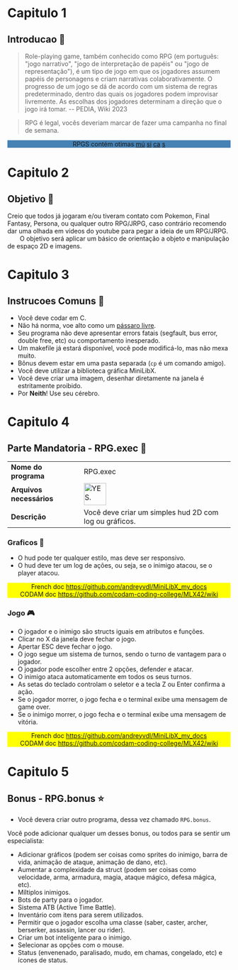# Capitulo 1
## Introducao 📢

> Role-playing game, também conhecido como RPG (em português: "jogo narrativo", "jogo de interpretação de papéis" ou "jogo de representação"), é um tipo de jogo em que os jogadores assumem papéis de personagens e criam narrativas colaborativamente. O progresso de um jogo se dá de acordo com um sistema de regras predeterminado, dentro das quais os jogadores podem improvisar livremente. As escolhas dos jogadores determinam a direção que o jogo irá tomar. -- PEDIA, Wiki 2023

> RPG é legal, vocês deveriam marcar de fazer uma campanha no final de semana.

<div align="center" style="background-color: SteelBlue;" >
	RPGS contém otimas <a href="https://youtu.be/1ZGMt36AjAs?si=VzkAioAwN0ci9LY1&t=63" target="_blank">mú</a>
	<a href="https://youtu.be/cwABWVby-Xw?si=UMd5Lgnwr5QT4sjM" target="_blank">si</a>
	<a href="https://youtu.be/_BNXe3QSLfM?si=THqEdM_P_K4cHP0n" target="_blank">ca</a>
	<a href="https://youtu.be/4qnlfL5gfgo?si=UJ1191WvpSeEaa3m" target="_blank">s</a>
</div>

# Capitulo 2
## Objetivo 🎯

Creio que todos já jogaram e/ou tiveram contato com Pokemon, Final Fantasy, Persona, ou qualquer outro RPG/JRPG, caso contrário recomendo dar uma olhada em vídeos do youtube para pegar a ideia de um RPG/JRPG.   
&emsp;&emsp;O objetivo será aplicar um básico de orientação a objeto e manipulação de espaço 2D e imagens.

# Capitulo 3
## Instrucoes Comuns 📝

- Você deve codar em C.
- Não há norma, voe alto como um <a href="https://www.youtube.com/watch?v=d43lJsK7Kvo">pássaro livre</a>.
- Seu programa não deve apresentar errors fatais (segfault, bus error, double free, etc) ou comportamento inesperado.
- Um makefile já estará disponível, você pode modificá-lo, mas não mexa muito.
- Bônus devem estar em uma pasta separada (`cp` é um comando amigo).
- Você deve utilizar a biblioteca gráfica MiniLibX.
- Você deve criar uma imagem, desenhar diretamente na janela é estritamente proibido.
- Por **Neith**! Use seu cérebro.

# Capitulo 4
## Parte Mandatoria - RPG.exec 🔰

<table align="center">
	<tr>
		<td style="font-weight: bold">Nome do programa</td>
		<td>RPG.exec</td>
	</tr>
	<tr>
		<td style="font-weight: bold">Arquivos necessários</td>
		<td><img src="https://i.kym-cdn.com/photos/images/newsfeed/001/650/747/aaf.png" alt="YES." width="50px"></td>
	</tr>
	<tr>
		<td style="font-weight: bold">Descrição</td>
		<td>Você deve criar um simples hud 2D com log ou gráficos.</td>
	</tr>
</table>

### Graficos 👾

- O hud pode ter qualquer estilo, mas deve ser responsivo.
- O hud deve ter um log de ações, ou seja, se o inimigo atacou, se o player atacou.

<div align="center" style="background-color: yellow">
	French doc <a href="https://github.com/andreyvdl/MiniLibX_my_docs" target="_blank">https://github.com/andreyvdl/MiniLibX_my_docs</a><br>
	CODAM doc <a href="https://github.com/codam-coding-college/MLX42/wiki" target="_blank">https://github.com/codam-coding-college/MLX42/wiki</a>
</div>

### Jogo 🎮

- O jogador e o inimigo são structs iguais em atributos e funções.
- Clicar no X da janela deve fechar o jogo.
- Apertar ESC deve fechar o jogo.
- O jogo segue um sistema de turnos, sendo o turno de vantagem para o jogador.
- O jogador pode escolher entre 2 opções, defender e atacar.
- O inimigo ataca automaticamente em todos os seus turnos.
- As setas do teclado controlam o seletor e a tecla Z ou Enter confirma a ação.
- Se o jogador morrer, o jogo fecha e o terminal exibe uma mensagem de game over.
- Se o inimigo morrer, o jogo fecha e o terminal exibe uma mensagem de vitória.

<div align="center" style="background-color: yellow">
	French doc <a href="https://github.com/andreyvdl/MiniLibX_my_docs" target="_blank">https://github.com/andreyvdl/MiniLibX_my_docs</a><br>
	CODAM doc <a href="https://github.com/codam-coding-college/MLX42/wiki" target="_blank">https://github.com/codam-coding-college/MLX42/wiki</a>
</div>

# Capitulo 5
## Bonus - RPG.bonus ⭐

- Você devera criar outro programa, dessa vez chamado `RPG.bonus`.

Você pode adicionar qualquer um desses bonus, ou todos para se sentir um especialista:

- Adicionar gráficos (podem ser coisas como sprites do inimigo, barra de vida, animação de ataque, animação de dano, etc).
- Aumentar a complexidade da struct (podem ser coisas como velocidade, arma, armadura, magia, ataque mágico, defesa mágica, etc).
- Míltiplos inimigos.
- Bots de party para o jogador.
- Sistema ATB (Active Time Battle).
- Inventário com itens para serem utilizados.
- Permitir que o jogador escolha uma classe (saber, caster, archer, berserker, assassin, lancer ou rider).
- Criar um bot inteligente para o inimigo.
- Selecionar as opções com o mouse.
- Status (envenenado, paralisado, mudo, em chamas, congelado, etc) e ícones de status.


